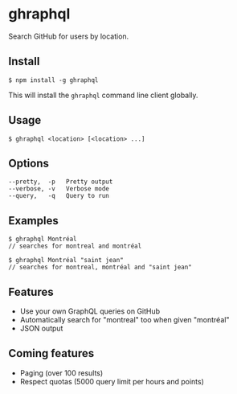# ghraphql

Search GitHub for users by location.

## Install

```
$ npm install -g ghraphql
```

This will install the `ghraphql` command line client globally.

## Usage

```
$ ghraphql <location> [<location> ...]
```

## Options

```
--pretty,  -p   Pretty output
--verbose, -v   Verbose mode
--query,   -q   Query to run
```

## Examples

```
$ ghraphql Montréal
// searches for montreal and montréal

$ ghraphql Montréal "saint jean"
// searches for montreal, montréal and "saint jean"
```

## Features

* Use your own GraphQL queries on GitHub
* Automatically search for "montreal" too when given "montréal"
* JSON output

## Coming features

* Paging (over 100 results)
* Respect quotas (5000 query limit per hours and points)

